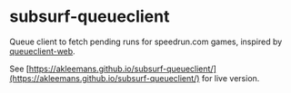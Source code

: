 # subsurf-queueclient

Queue client to fetch pending runs for speedrun.com games, inspired by [queueclient-web](https://github.com/randomidiot13/queueclient-web).

See [https://akleemans.github.io/subsurf-queueclient/](https://akleemans.github.io/subsurf-queueclient/) for live version.
